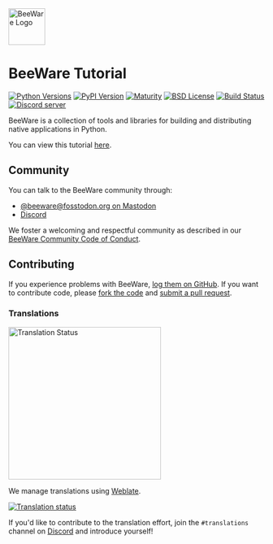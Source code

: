 <a href="https://beeware.org">
  <img src="https://beeware.org/static/images/brutus-270.png" alt="BeeWare Logo" height="72">
</a>

# BeeWare Tutorial

[![Python Versions](https://img.shields.io/pypi/pyversions/beeware.svg)](https://pypi.python.org/pypi/beeware)
[![PyPI Version](https://img.shields.io/pypi/v/beeware.svg)](https://pypi.python.org/pypi/beeware)
[![Maturity](https://img.shields.io/pypi/status/beeware.svg)](https://pypi.python.org/pypi/beeware)
[![BSD License](https://img.shields.io/pypi/l/beeware.svg)](https://github.com/beeware/beeware/blob/main/LICENSE)
[![Build Status](https://github.com/beeware/beeware/workflows/CI/badge.svg?branch=main)](https://github.com/beeware/beeware/actions)
[![Discord server](https://img.shields.io/discord/836455665257021440?label=Discord%20Chat&logo=discord&style=plastic)](https://beeware.org/bee/chat/)

BeeWare is a collection of tools and libraries for building and
distributing native applications in Python.

You can view this tutorial [here](https://tutorial.beeware.org/).

## Community

You can talk to the BeeWare community through:

- [@beeware@fosstodon.org on Mastodon](https://fosstodon.org/@beeware)
- [Discord](https://beeware.org/bee/chat/)

We foster a welcoming and respectful community as described in our [BeeWare
Community Code of Conduct](http://beeware.org/community/behavior/).

## Contributing

If you experience problems with BeeWare, [log them on
GitHub](https://github.com/beeware/beeware/issues). If you want to contribute
code, please [fork the code](https://github.com/beeware/beeware) and [submit a
pull request](https://github.com/beeware/beeware/pulls).

### Translations

<a href="https://hosted.weblate.org/engage/beeware/">
  <img src="https://hosted.weblate.org/widget/beeware/open-graph.png" alt="Translation Status" width="300">
</a>

We manage translations using [Weblate](https://weblate.org/).

[![Translation status](https://hosted.weblate.org/widget/beeware/horizontal-blue.svg)](https://hosted.weblate.org/engage/beeware/)

If you'd like to contribute to the translation effort, join the
`#translations` channel on [Discord](https://beeware.org/bee/chat/) and
introduce yourself!
